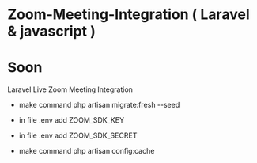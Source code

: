 # Zoom-Meeting-Integration ( Laravel & javascript )
# Soon 
Laravel Live  Zoom Meeting  Integration 

* make command php artisan migrate:fresh --seed

* in file .env add ZOOM_SDK_KEY

* in file .env add ZOOM_SDK_SECRET

* make command php artisan config:cache 


